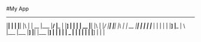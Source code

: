 #My App
____ _    ___ ____ _  _ ____ ____ ____ ____ _       ___  _  _ _    ____ ____ _  _ _  _ _  _ ____ _  _ ____ ____ _
|__| |     |  |__| |\ | | __ |___ |__/ |___ |       |__] |  | |    | __ |__| |\ | |_/  |__| |__| |\ | | __ |__| |
|  | |___  |  |  | | \| |__] |___ |  \ |___ |___    |__] |__| |___ |__] |  | | \| | \_ |  | |  | | \| |__] |  | |
                                                                                                                
